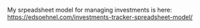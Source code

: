 My srpeadsheet model for managing investments is here: https://edsoehnel.com/investments-tracker-spreadsheet-model/

